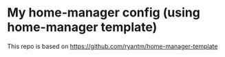 # My home-manager config (using home-manager template)

This repo is based on https://github.com/ryantm/home-manager-template

